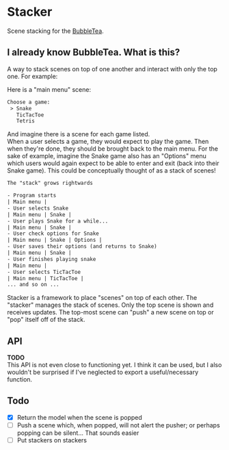 # Stacker

Scene stacking for the [BubbleTea](https://github.com/charmbracelet/bubbletea).

## I already know BubbleTea. What is this?

A way to stack scenes on top of one another and interact with only the top one. For example:

Here is a "main menu" scene:

```txt
Choose a game:
 > Snake
   TicTacToe
   Tetris
````

And imagine there is a scene for each game listed.  
When a user selects a game, they would expect to play the game. Then when they're done,
they should be brought back to the main menu. For the sake of example, imagine the Snake game also
has an "Options" menu which users would again expect to be able to enter and exit (back into their
Snake game). This could be conceptually thought of as a stack of scenes!

```txt
The "stack" grows rightwards

- Program starts
| Main menu |
- User selects Snake
| Main menu | Snake |
- User plays Snake for a while...
| Main menu | Snake |
- User check options for Snake
| Main menu | Snake | Options |
- User saves their options (and returns to Snake)
| Main menu | Snake |
- User finishes playing snake
| Main menu |
- User selects TicTacToe
| Main menu | TicTacToe |
... and so on ...
```

Stacker is a framework to place "scenes" on top of each other. The "stacker" manages the stack
of scenes. Only the top scene is shown and receives updates. The top-most scene can "push" a new scene
on top or "pop" itself off of the stack.

## API

**TODO**  
This API is not even close to functioning yet. I think it can be used, but I also wouldn't be surprised
if I've neglected to export a useful/necessary function.

## Todo

+ [X] Return the model when the scene is popped
+ [ ] Push a scene which, when popped, will not alert the pusher; or perhaps popping can be silent... That sounds easier
+ [ ] Put stackers on stackers
